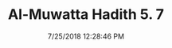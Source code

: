 ---
title        : "Al-Muwatta Hadith 5. 7"
date         : 7/25/2018 12:28:46 PM
draft        : false
type         : "hadith"
layout       : "hadith"
BookCode     : "AMH"
VolumeNumber : "5"
HadithNumber : "7"
categories  :  ["Prayer, Friday (Jumua) - Paying Attention when the Imam is Giving the Khutba on the Day of Jumua"]
---